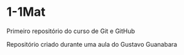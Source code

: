 # 1-1Mat
 Primeiro repositório do curso de Git e GitHub

Repositório criado durante uma aula do Gustavo Guanabara